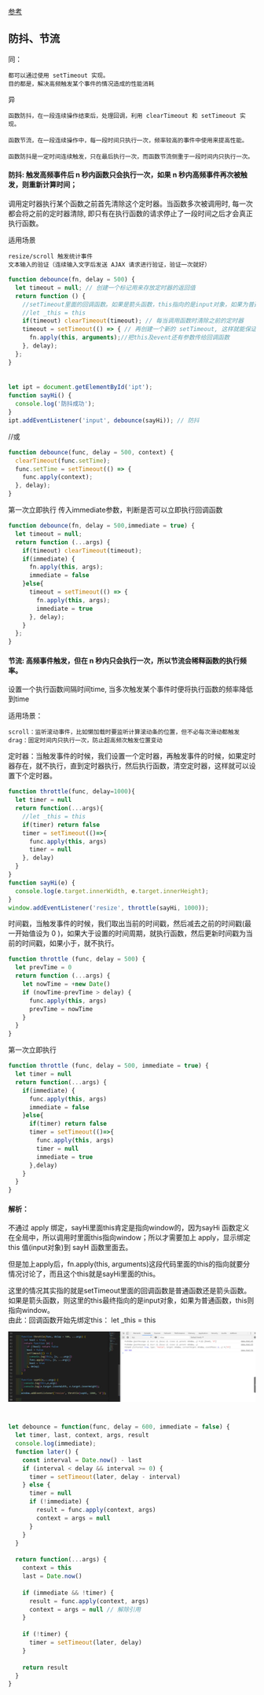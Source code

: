 [参考](https://github.com/Advanced-Frontend/Daily-Interview-Question/issues/5)

## 防抖、节流

同：
>
    都可以通过使用 setTimeout 实现。
    目的都是，解决高频触发某个事件的情况造成的性能消耗

异
>
    函数防抖，在一段连续操作结束后，处理回调，利用 clearTimeout 和 setTimeout 实现。

    函数节流，在一段连续操作中，每一段时间只执行一次，频率较高的事件中使用来提高性能。

    函数防抖是一定时间连续触发，只在最后执行一次，而函数节流侧重于一段时间内只执行一次。

#### 防抖: 触发高频事件后 n 秒内函数只会执行一次，如果 n 秒内高频事件再次被触发，则重新计算时间；

调用定时器执行某个函数之前首先清除这个定时器。当函数多次被调用时, 
每一次都会将之前的定时器清除, 即只有在执行函数的请求停止了一段时间之后才会真正执行函数。

适用场景
>
    resize/scroll 触发统计事件
    文本输入的验证（连续输入文字后发送 AJAX 请求进行验证，验证一次就好）

```js
function debounce(fn, delay = 500) {
  let timeout = null; // 创建一个标记用来存放定时器的返回值
  return function () {
    //setTimeout里面的回调函数。如果是箭头函数，this指向的是input对象，如果为普通函数，this则指向window。
    //let _this = this
    if(timeout) clearTimeout(timeout); // 每当调用函数时清除之前的定时器
    timeout = setTimeout(() => { // 再创建一个新的 setTimeout, 这样就能保证输入字符后的 间隔内再次调用函数，就不会执行
      fn.apply(this, arguments);//把this及event还有参数传给回调函数
    }, delay);
  };
}


let ipt = document.getElementById('ipt');
function sayHi() {
  console.log('防抖成功');
}
ipt.addEventListener('input', debounce(sayHi)); // 防抖
```

//或
```js
function debounce(func, delay = 500, context) {
  clearTimeout(func.setTime);
  func.setTime = setTimeout(() => {
    func.apply(context); 
  }, delay);
}
```

第一次立即执行
传入immediate参数，判断是否可以立即执行回调函数
```js
function debounce(fn, delay = 500,immediate = true) {
  let timeout = null;
  return function (...args) {
    if(timeout) clearTimeout(timeout);
    if(immediate) {
      fn.apply(this, args);
      immediate = false
    }else{
      timeout = setTimeout(() => {
        fn.apply(this, args);
        immediate = true 
      }, delay);
    }
  };
}
```

#### 节流: 高频事件触发，但在 n 秒内只会执行一次，所以节流会稀释函数的执行频率。

设置一个执行函数间隔时间time, 当多次触发某个事件时便将执行函数的频率降低到time 

适用场景：
>
    scroll：监听滚动事件，比如懒加载时要监听计算滚动条的位置，但不必每次滑动都触发
    drag：固定时间内只执行一次，防止超高频次触发位置变动

定时器：当触发事件的时候，我们设置一个定时器，再触发事件的时候，如果定时器存在，就不执行，直到定时器执行，然后执行函数，清空定时器，这样就可以设置下个定时器。
```js
function throttle(func, delay=1000){
  let timer = null
  return function(...args){
    //let _this = this
    if(timer) return false
    timer = setTimeout(()=>{
      func.apply(this, args)
      timer = null
    }, delay)
  }
}
function sayHi(e) {
  console.log(e.target.innerWidth, e.target.innerHeight);
}
window.addEventListener('resize', throttle(sayHi, 1000));
```


时间戳，当触发事件的时候，我们取出当前的时间戳，然后减去之前的时间戳(最一开始值设为 0 )，如果大于设置的时间周期，就执行函数，然后更新时间戳为当前的时间戳，如果小于，就不执行。
```js
function throttle (func, delay = 500) {
  let prevTime = 0
  return function (...args) {
    let nowTime = +new Date()
    if (nowTime-prevTime > delay) {
      func.apply(this, args)
      prevTime = nowTime
    }
  }
}
```

第一次立即执行
```js
function throttle (func, delay = 500, immediate = true) {
  let timer = null
  return function(...args) {
    if(immediate) {
      func.apply(this, args)
      immediate = false
    }else{
      if(timer) return false
      timer = setTimeout(()=>{
        func.apply(this, args)
        timer = null
        immediate = true
      },delay)
    }
  }
}
```

#### 解析：

不通过 apply 绑定，sayHi里面this肯定是指向window的，因为sayHi 函数定义在全局中，所以调用时里面this指向window；所以才需要加上 apply，显示绑定 this 值(input对象)到 sayH 函数里面去。

但是加上apply后，fn.apply(this, arguments)这段代码里面的this的指向就要分情况讨论了，而且这个this就是sayHi里面的this。

这里的情况其实指的就是setTimeout里面的回调函数是普通函数还是箭头函数。如果是箭头函数，则这里的this最终指向的是input对象，如果为普通函数，this则指向window。  
由此：回调函数开始先绑定this： let _this = this

![throttle](/img/throttle.png)


#
```js
let debounce = function(func, delay = 600, immediate = false) {
  let timer, last, context, args, result
  console.log(immediate);
  function later() {
    const interval = Date.now() - last
    if (interval < delay && interval >= 0) {
      timer = setTimeout(later, delay - interval)
    } else {
      timer = null
      if (!immediate) {
        result = func.apply(context, args)
        context = args = null
      }
    }
  }

  return function(...args) {
    context = this
    last = Date.now()

    if (immediate && !timer) {
      result = func.apply(context, args)
      context = args = null // 解除引用
    }
    
    if (!timer) {
      timer = setTimeout(later, delay)
    }

    return result
  }
}
```
